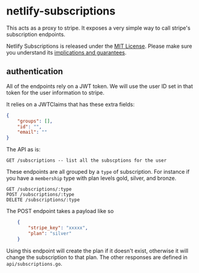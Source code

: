 # netlify-subscriptions

This acts as a proxy to stripe. It exposes a very simple way to call stripe's subscription endpoints. 

Netlify Subscriptions is released under the [MIT License](LICENSE).
Please make sure you understand its [implications and guarantees](https://writing.kemitchell.com/2016/09/21/MIT-License-Line-by-Line.html).

## authentication
All of the endpoints rely on a JWT token. We will use the user ID set in that token for the user information to stripe.

It relies on a JWTClaims that has these extra fields:

``` json
{
    "groups": [],
    "id": "",
    "email": ""
}
```

The API as is:

    GET /subscriptions -- list all the subscptions for the user

These endpoints are all grouped by a `type` of subscription. For instance if you have a `membership` type with 
plan levels gold, silver, and bronze.  

    GET /subscriptions/:type
    POST /subscriptions/:type
    DELETE /subscriptions/:type
    
The POST endpoint takes a payload like so

``` json
    {
        "stripe_key": "xxxxx",
        "plan": "silver"
    }
```

Using this endpoint will create the plan if it doesn't exist, otherwise it will change the subscription to that plan. 
The other responses are defined in `api/subscriptions.go`.

